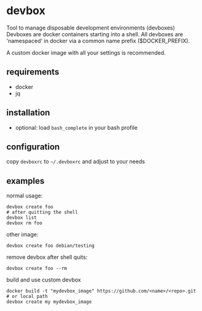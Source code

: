 devbox
======

Tool to manage disposable development environments (devboxes)
Devboxes are docker containers starting into a shell.
All devboxes are 'namespaced' in docker via a common name prefix ($DOCKER_PREFIX).

A custom docker image with all your settings is recommended.

requirements
------------

* docker
* jq

installation
------------

* optional: load `bash_complete` in your bash profile

configuration
-------------

copy `devboxrc` to `~/.devboxrc` and adjust to your needs

examples
--------

normal usage:

    devbox create foo
    # after quitting the shell
    devbox list
    devbox rm foo

other image:

    devbox create foo debian/testing

remove devbox after shell quits:

    devbox create foo --rm

build and use custom devbox

    docker build -t "mydevbox_image" https://github.com/<name>/<repo>.git # or local path
    devbox create my mydevbox_image
